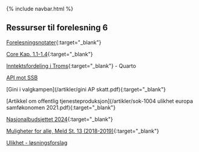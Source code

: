 
{% include navbar.html %}

## Ressurser til forelesning 6

[Forelesningsnotater](/forelesninger/SOK-1004_Forelesning_6_h24.pdf){:target="_blank"}

[Core Kap. 1.1-1.4](https://www.core-econ.org/the-economy/microeconomics/0-3-contents.html#contents){:target="_blank"}

[Inntektsfordeling i Troms](/rkode/F6_inntektsfordeling_2015.qmd){:target="_blank"} - Quarto         

[API mot SSB](/rkode/api_ssb.R)            

[Gini i valgkampen](/artikler/gini AP skatt.pdf){:target="_blank"}

[Artikkel om offentlig tjenesteproduksjon](/artikler/sok-1004 ulikhet europa samføkonomen 2021.pdf){:target="_blank"}

[Nasjonalbudsjettet 2024](https://www.regjeringen.no/contentassets/3aef7f0d3bca43b387fd97b6b5cc6905/no/pdfs/stm202320240001000dddpdfs.pdf){:target="_blank"}


[Muligheter for alle, Meld St. 13 (2018-2019)](https://www.regjeringen.no/contentassets/472d31ff815d4ce7909f5593bf7d79b8/no/pdfs/stm201820190013000dddpdfs.pdf){:target="_blank"}

[Ulikhet - løsningsforslag](/forelesninger/SOK-1004_Forelesning_6_h24_ulikhet_fasit.R)

